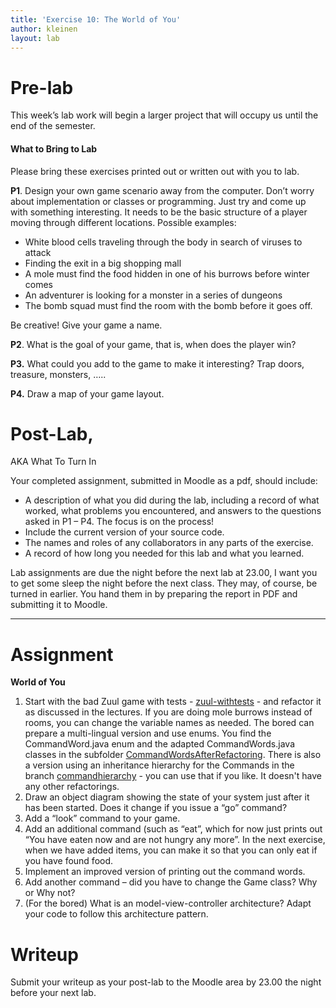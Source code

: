 ```yaml
---
title: 'Exercise 10: The World of You'
author: kleinen
layout: lab
---
```


# Pre-lab

This week&#8217;s lab work will begin a larger project that will occupy us until the end of the semester.

#### What to Bring to Lab

Please bring these exercises printed out or written out with you to lab.

**P1**. Design your own game scenario away from the computer. Don&#8217;t worry about implementation or classes or programming. Just try and come up with something interesting. It needs to be the basic structure of a player moving through different locations. Possible examples:

*   White blood cells traveling through the body in search of viruses to attack
*   Finding the exit in a big shopping mall
*   A mole must find the food hidden in one of his burrows before winter comes
*   An adventurer is looking for a monster in a series of dungeons
*   The bomb squad must find the room with the bomb before it goes off.

Be creative! Give your game a name.

**P2**. What is the goal of your game, that is, when does the player win?

**P3.** What could you add to the game to make it interesting? Trap doors, treasure, monsters, &#8230;..

**P4.** Draw a map of your game layout.

# Post-Lab,
AKA  What To Turn In

Your completed assignment, submitted in Moodle as a pdf,
should include:

*   A description of what you did during the lab, including a record of what worked, what problems you encountered, and answers to the questions asked in P1 &#8211; P4. The focus is on the process!
*   Include the current version of your source code.
*   The names and roles of any collaborators in any parts of the exercise.
*   A record of how long you needed for this lab and what you learned.

Lab assignments are due the night before the next lab at 23.00, I want you to get some sleep the night before the next class. They may, of course, be turned
in earlier. You hand them in by preparing the report in PDF and submitting it to Moodle.

* * *

# Assignment

**World of You**

1.  Start with the bad Zuul game with tests - [zuul-withtests](https://github.com/htw-imi-info1/exercise10) -  and refactor it as discussed in the lectures.
    If you are doing mole burrows instead of rooms, you can change the variable names as needed.
    The bored can prepare a multi-lingual version and use enums. You find the CommandWord.java enum and the adapted CommandWords.java classes in the subfolder [CommandWordsAfterRefactoring](https://github.com/htw-imi-info1/exercise10/tree/master/CommandWordsAfterRefactoring).
    There is also a version using an inheritance hierarchy for the Commands in the branch [commandhierarchy](https://github.com/htw-imi-info1/exercise10/tree/commandhierarchy) - you can use that if you like. It doesn't have any other refactorings.
2.  Draw an object diagram showing the state of your system just after it has been started. Does it change if you issue a &#8220;go&#8221; command?
3.  Add a &#8220;look&#8221; command to your game.
4.  Add an additional command (such as &#8220;eat&#8221;, which for now just prints out &#8220;You have eaten now and are not hungry any more&#8221;. In the next exercise, when we have added items, you can make it so that you can only eat if you have found food.
5.  Implement an improved version of printing out the command words.
6.  Add another command &#8211; did you have to change the Game class? Why or Why not?
7.  (For the bored) What is an model-view-controller architecture? Adapt your code to follow this architecture pattern.

# Writeup

Submit your writeup as your post-lab to the Moodle area by 23.00 the night before your next lab.
